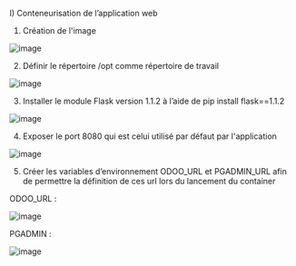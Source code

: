 I) Conteneurisation de l’application web

1) Création de l'image

![image](https://user-images.githubusercontent.com/115996823/201756623-0dfaccc1-0aad-4b00-aa6b-64621ac71aee.png)

2) Définir le répertoire /opt comme répertoire de travail

![image](https://user-images.githubusercontent.com/115996823/201757658-98769b13-334c-4426-aae7-922176f413d5.png)

3) Installer le module Flask version 1.1.2 à l’aide de pip install flask==1.1.2

![image](https://user-images.githubusercontent.com/115996823/201757418-777e4175-8b1d-4c3f-96b7-2b59e3d6c778.png)

4) Exposer le port 8080 qui est celui utilisé par défaut par l'application

![image](https://user-images.githubusercontent.com/115996823/201758381-af8d7698-02e6-478b-b3f4-63ab44c09afa.png)


5) Créer les variables d’environnement ODOO_URL et PGADMIN_URL afin de permettre la définition de ces url lors du lancement du container

ODOO_URL :

![image](https://user-images.githubusercontent.com/115996823/201757903-83d80dcc-5e2f-4dd7-9d35-98c6cd87ab78.png)

PGADMIN :

![image](https://user-images.githubusercontent.com/115996823/201757957-fffa8296-91ac-4aa0-9cb6-3f2ed3ed3158.png)


